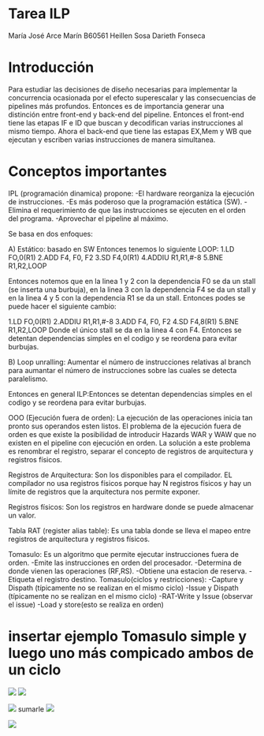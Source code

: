 # Tarea ILP
María José Arce Marín
B60561
Heillen Sosa
Darieth Fonseca

# Introducción
Para estudiar las decisiones de diseño necesarias para implementar la concurrencia ocasionada por el efecto superescalar y las consecuencias de pipelines más profundos. Entonces es de importancia generar una distinción entre front-end y back-end del pipeline.
Entonces el front-end tiene las etapas IF e ID que buscan y decodifican varias instrucciones al mismo tiempo. Ahora el back-end que tiene las estapas EX,Mem y WB que ejecutan y escriben varias instrucciones de manera simultanea.


# Conceptos importantes

IPL (programación dinamica) propone: 
-El hardware reorganiza la ejecución de instrucciones.
-Es más poderoso que la programación estática (SW).
-Elimina el requerimiento de que las instrucciones se ejecuten en el orden del programa.
-Aprovechar el pipeline al máximo.

Se basa en dos enfoques:

A) Estático: basado en SW
Entonces tenemos lo siguiente
LOOP:
1.LD FO,0(R1)
2.ADD F4, F0, F2
3.SD F4,0(R1)
4.ADDIU R1,R1,#-8
5.BNE R1,R2,LOOP

Entonces notemos que en la linea 1 y 2 con la dependencia F0 se da un stall (se inserta una burbuja), en la linea 3 con la dependencia  F4 se da un stall y en la linea 4 y 5 con la dependencia R1 se da un stall.
Entonces podes se puede hacer el siguiente cambio:

1.LD FO,0(R1)
2.ADDIU R1,R1,#-8
3.ADD F4, F0, F2
4.SD F4,8(R1)
5.BNE R1,R2,LOOP
Donde el único stall se da en la linea 4 con F4.
Entonces se detentan dependencias simples en el codigo y se reordena para evitar burbujas.

B) Loop unralling: Aumentar el número de instrucciones relativas al branch para aumantar el número de instrucciones sobre las cuales se detecta paralelismo.

Entonces en general ILP:Entonces se detentan dependencias simples en el codigo y se reordena para evitar burbujas.

OOO (Ejecución fuera de orden):
La ejecución de las operaciones inicia tan pronto sus operandos esten listos.
El problema de la ejecución fuera de orden es que existe la posibilidad de introducir Hazards WAR y WAW que no existen en el pipeline con ejecución en orden.
La solución a este problema es renombrar el registro, separar el concepto de registros de arquitectura y registros físicos.

Registros de Arquitectura:
Son los disponibles para el compilador. EL compilador no usa registros físicos porque hay N registros físicos y hay un límite de registros que la arquitectura nos permite exponer.

Registros físicos:
Son los registros en hardware donde se puede almacenar un valor.

Tabla RAT (register alias table):
Es una tabla donde se lleva el mapeo entre registros de arquitectura y registros físicos.

Tomasulo:
Es un algoritmo que permite ejecutar instrucciones fuera de orden.
-Emite las instrucciones en orden del procesador.
-Determina de donde vienen las operaciones (RF,RS).
-Obtiene una estacion de reserva.
-Etiqueta el registro destino.
Tomasulo(ciclos y restricciones):
-Capture y Dispath (típicamente no se realizan en el mismo ciclo)
-Issue y Dispath (típicamente no se realizan en el mismo ciclo)
-RAT-Write y Issue (observar el issue)
-Load y store(esto se realiza en orden)


# insertar ejemplo Tomasulo simple y luego uno más compicado ambos de un ciclo


<img src="https://render.githubusercontent.com/render/math?math=-Acos[2\pi ft] ">




<img src="https://render.githubusercontent.com/render/math?math=-Asen[2\pi ft] ">


 <img src="https://render.githubusercontent.com/render/math?math=2\pi ft "> sumarle <img src="https://render.githubusercontent.com/render/math?math=\phi"> 



 <img src="https://render.githubusercontent.com/render/math?math=\phi = \pi">



